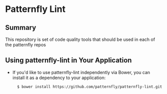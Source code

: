 # Patternfly Lint

## Summary
This repository is set of code quality tools that should be used in each of the patternfly repos

## Using patternfly-lint in Your Application

- If you'd like to use patternfly-lint independently via Bower, you can install it as a dependency to your application:

        $ bower install https://github.com/patternfly/patternfly-lint.git

